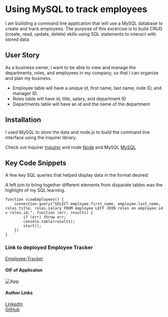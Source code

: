 # Using MySQL to track employees
I am builiding a command line application that will use a MySQL database to create and track employees. The purpose of this excercise is to build CRUD (create, read, update, delete) skills using SQL statements to interact with stored data.  

## User Story
As a business owner, I want to be able to view and manage the departments, roles, and employees in my company, so that I can organize and plan my business.


* Employee table will have a unique id, first name, last name, rode ID, and manager ID.
* Roles table will have id, title, salary, and department ID
* Departments table will have an id and the name of the department 

## Installation
I used MySQL to store the data and node.js to build the command line interface using the inquirer library. 

Check out inquirer [Inquirer](https://www.npmjs.com/package/inquirer)
and node [Node](https://nodejs.org/en/)
and MySQL [MySQL](https://dev.mysql.com/doc/)

## Key Code Snippets
A few key SQL queries that helped display data in the format desired: 

A left join to bring together different elements from disparate tables was the highlight of my SQL learning. 
```
function viewEmployees() {
    connection.query("SELECT employee.first_name, employee.last_name, roles.title, roles.salary FROM employee LEFT JOIN roles on employee.id = roles.id;", function (err, results) {
        if (err) throw err;
        console.table(results);
        start();
    })
}
```

### Link to deployed Employee Tracker
[Employee-Tracker](https://github.com/crackedsnowboard/employee-tracker)

#### GIF of Applicaton
![App](https://media.giphy.com/media/ifSwVbb5ci6NgekwtH/giphy.gif)


#### Author Links
[LinkedIn](linkedin.com/in/joel-mathen/) <br>
[GitHub](https://github.com/crackedsnowboard)

